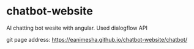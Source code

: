# chatbot-website
AI chatting bot wesite with angular. Used dialogflow API

git page address: https://eanimesha.github.io/chatbot-website/chatbot/
